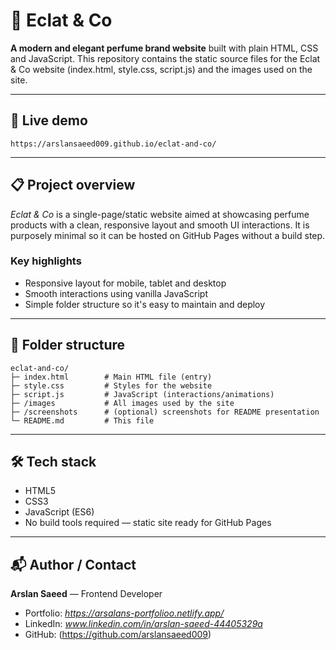 # 🌸 Eclat & Co

**A modern and elegant perfume brand website** built with plain HTML, CSS and JavaScript. This repository contains the static source files for the Eclat & Co website (index.html, style.css, script.js) and the images used on the site.

---

## 🔗 Live demo

`https://arslansaeed009.github.io/eclat-and-co/`

---

## 📋 Project overview

*Eclat & Co* is a single-page/static website aimed at showcasing perfume products with a clean, responsive layout and smooth UI interactions. It is purposely minimal so it can be hosted on GitHub Pages without a build step.

### Key highlights

* Responsive layout for mobile, tablet and desktop
* Smooth interactions using vanilla JavaScript
* Simple folder structure so it's easy to maintain and deploy

---

## 🧭 Folder structure

```
eclat-and-co/
├─ index.html        # Main HTML file (entry)
├─ style.css         # Styles for the website
├─ script.js         # JavaScript (interactions/animations)
├─ /images           # All images used by the site
├─ /screenshots      # (optional) screenshots for README presentation
└─ README.md         # This file
```

---

## 🛠️ Tech stack

* HTML5
* CSS3
* JavaScript (ES6)
* No build tools required — static site ready for GitHub Pages

---


## 📬 Author / Contact

**Arslan Saeed** — Frontend Developer

* Portfolio: *https://arsalans-portfolioo.netlify.app/*
* LinkedIn: *www.linkedin.com/in/arslan-saeed-44405329a*
* GitHub: (https://github.com/arslansaeed009)


```



